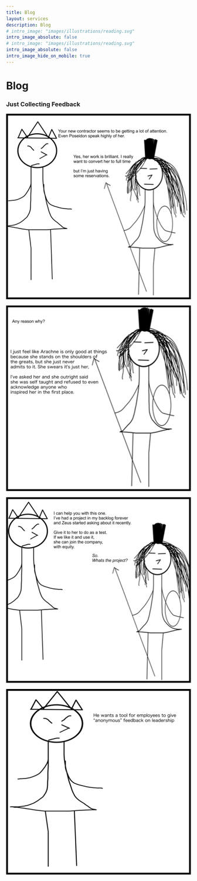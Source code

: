 ```yaml
---
title: Blog
layout: services
description: Blog
# intro_image: "images/illustrations/reading.svg"
intro_image_absolute: false
# intro_image: "images/illustrations/reading.svg"
intro_image_absolute: false
intro_image_hide_on_mobile: true
---
```


# Blog

### Just Collecting Feedback

<span class = 'blog'>
<img class = 'comic' src='/assets/cartoon/020/020-01.jpg'> <br />

<img class = 'comic' src='/assets/cartoon/020/020-02.jpg'>  <br />

<img class = 'comic' src='/assets/cartoon/020/020-03.jpg'> <br />

<img class = 'comic' src='/assets/cartoon/020/020-04.jpg'>





